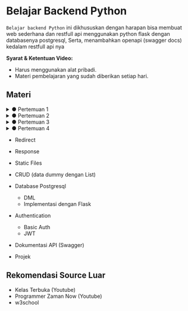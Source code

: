 # Belajar Backend Python
``Belajar backend Python``  ini dikhususkan dengan harapan bisa membuat web sederhana dan restfull api menggunakan python flask dengan databasenya postgresql, Serta, menambahkan openapi (swagger docs) kedalam restfull api nya


**Syarat & Ketentuan Video:**
- Harus menggunakan alat pribadi.
- Materi pembelajaran yang sudah diberikan setiap hari.

## Materi

<details>
    <summary> ● Pertemuan 1</summary>

- [Python Dasar](./pertemuan_01/README.md)
  1. Tipe Data
  2. Variabel
  3. Komentar
  4. Aritmatika
  5. Perbandingan
  6. Percabangan (IF/Else)
  7. Perulangan

</details>


<details>
    <summary> ● Pertemuan 2</summary>

- [Python Lanjutan](./pertemuan_02/README.md)
  1. [Fungsi](./pertemuan_02/1_fungsi.py)
      1.  Pengenalan Fungsi
      2.  Definisi Fungsi
      3.  Parameter dan Argumen
      4.  Nilai Kembalian

  2. [Modul](./pertemuan_02/2_module.py)
      1.  Apa itu Modul?
      2.  Membuat Modul
      3.  Mengimpor Modul
      4.  menggunakan Alias

</details>

<details>
    <summary> ● Pertemuan 3</summary>

- [Python Flask (Web + RESTful API)](./pertemuan_03/README.md)
  1.  [Routing](./pertemuan_03/app.py)
  2.  [Templating (Jinja)](./pertemuan_03/template/jinja.html)

</details>

<details>
    <summary> ● Pertemuan 4</summary>

- [Python Flask (Web + RESTful API)](./pertemuan_03/README.md)
  1.  [Routing](./pertemuan_03/app.py)
  2.  [Templating (Jinja)](./pertemuan_03/template/jinja.html)
  3.  Redirect
  4.  Response
  5.  Static Files
  6.  CRUD (data dummy dengan List)

</details>

  - Redirect
  - Response
  - Static Files
  - CRUD (data dummy dengan List)





- Database Postgresql
  - DML
  - Implementasi dengan Flask
- Authentication
  - Basic Auth
  - JWT
- Dokumentasi API (Swagger)
- Projek

## Rekomendasi Source Luar
- Kelas Terbuka (Youtube)
- Programmer Zaman Now (Youtube)
- w3school
